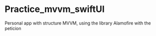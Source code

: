 # Practice_mvvm_swiftUI
Personal app with structure MVVM, using the library Alamofire with the peticion 
